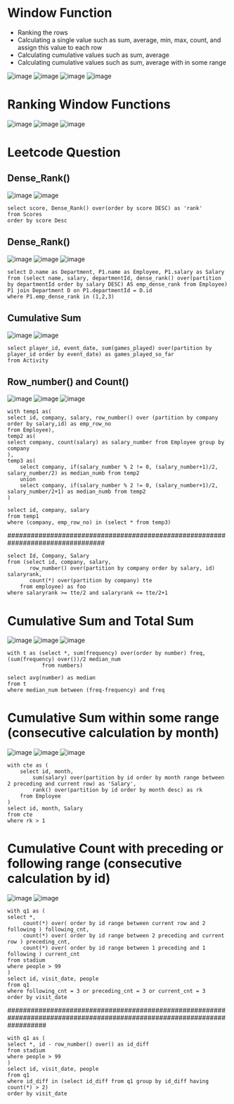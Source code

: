 # Window Function

* Ranking the rows
* Calculating a single value such as sum, average, min, max, count, and assign this value to each row
* Calculating cumulative values such as sum, average
* Calculating cumulative values such as sum, average with in some range


![image](https://user-images.githubusercontent.com/60442877/214994878-6a118c70-e503-4da2-840f-0fe802313aff.png)
![image](https://user-images.githubusercontent.com/60442877/214994989-7a38b4d6-d808-4624-85ff-e97ed0a6cc80.png)
![image](https://user-images.githubusercontent.com/60442877/214995016-e16c5a51-ee14-46ad-a0bf-4c2cddeedc54.png)
![image](https://user-images.githubusercontent.com/60442877/214995078-be024c66-a810-416a-9e87-b324cb7e3d16.png)

# Ranking Window Functions

![image](https://user-images.githubusercontent.com/60442877/214995144-b3e01168-d38f-4b23-a5b4-526461fbf582.png)
![image](https://user-images.githubusercontent.com/60442877/214995179-a94ee988-126c-4beb-a956-7d856bf953f1.png)
![image](https://user-images.githubusercontent.com/60442877/214995208-5f0793b7-ffed-4b1f-8b98-e1236e5ed1b7.png)

# Leetcode Question

## Dense_Rank() 
![image](https://user-images.githubusercontent.com/60442877/213212657-15b5f8ff-a627-489e-ad29-a4721de35f8f.png)
![image](https://user-images.githubusercontent.com/60442877/213212698-979839c8-cba4-4c95-94e7-6bcadda1513f.png)

    select score, Dense_Rank() over(order by score DESC) as 'rank'
    from Scores
    order by score Desc

## Dense_Rank() 
![image](https://user-images.githubusercontent.com/60442877/213300902-54be024a-019c-4076-869b-a9ae7c4ac4d4.png)
![image](https://user-images.githubusercontent.com/60442877/213300952-67dd5f19-6742-4cd2-b1aa-7989c2650a30.png)
![image](https://user-images.githubusercontent.com/60442877/213300992-3d1bbf75-ec6d-4520-9585-0c873dc3015e.png)

    select D.name as Department, P1.name as Employee, P1.salary as Salary
    from (select name, salary, departmentId, dense_rank() over(partition by departmentId order by salary DESC) AS emp_dense_rank from Employee) P1 join Department D on P1.departmentId = D.id
    where P1.emp_dense_rank in (1,2,3)

## Cumulative Sum
![image](https://user-images.githubusercontent.com/60442877/213603725-272fbce1-2166-4910-bb6e-90e735bcd498.png)
![image](https://user-images.githubusercontent.com/60442877/213603742-a7cc6735-b543-4a90-a611-fa38ab9792e6.png)

    select player_id, event_date, sum(games_played) over(partition by player_id order by event_date) as games_played_so_far
    from Activity

## Row_number() and Count()
![image](https://user-images.githubusercontent.com/60442877/213952664-f475bf6c-c16b-4959-8ee1-2b143009ab0a.png)
![image](https://user-images.githubusercontent.com/60442877/213952684-26eb223d-6616-423a-8c8b-61ed2304f855.png)
![image](https://user-images.githubusercontent.com/60442877/213952730-0f1ed531-17fa-4fd7-9173-a23ef5dcb23d.png)

    with temp1 as(
    select id, company, salary, row_number() over (partition by company order by salary,id) as emp_row_no
    from Employee),
    temp2 as(
    select company, count(salary) as salary_number from Employee group by company
    ),
    temp3 as(
        select company, if(salary_number % 2 != 0, (salary_number+1)/2, salary_number/2) as median_numb from temp2
        union
        select company, if(salary_number % 2 != 0, (salary_number+1)/2, salary_number/2+1) as median_numb from temp2
    )
    
    select id, company, salary
    from temp1
    where (company, emp_row_no) in (select * from temp3)

#################################################################################

    select Id, Company, Salary
    from (select id, company, salary, 
           row_number() over(partition by company order by salary, id) salaryrank, 
           count(*) over(partition by company) tte 
        from employee) as foo
    where salaryrank >= tte/2 and salaryrank <= tte/2+1

# Cumulative Sum and Total Sum

![image](https://user-images.githubusercontent.com/60442877/214458582-d64ece44-a014-433f-b7f3-5c1af28d6358.png)
![image](https://user-images.githubusercontent.com/60442877/214458591-ca227946-8a7d-4165-9598-e250d4e0567c.png)
![image](https://user-images.githubusercontent.com/60442877/214458533-f4c090f2-13bb-43b7-ad30-1452546326cd.png)

    with t as (select *, sum(frequency) over(order by number) freq, (sum(frequency) over())/2 median_num
               from numbers)

    select avg(number) as median
    from t
    where median_num between (freq-frequency) and freq


# Cumulative Sum within some range (consecutive calculation by month)

![image](https://user-images.githubusercontent.com/60442877/215009197-b7511934-14e9-4e7e-b075-db86dfaa8bf9.png)
![image](https://user-images.githubusercontent.com/60442877/215009252-ae6d1f04-ca6c-49e7-a2a5-c440e25d9a5c.png)
![image](https://user-images.githubusercontent.com/60442877/215009262-299006e1-9705-405c-ba13-e5ccaa0b9806.png)

    with cte as (
        select id, month, 
            sum(salary) over(partition by id order by month range between 2 preceding and current row) as 'Salary',
            rank() over(partition by id order by month desc) as rk
        from Employee
    )
    select id, month, Salary
    from cte 
    where rk > 1
    
# Cumulative Count with preceding or following range (consecutive calculation by id)

![image](https://user-images.githubusercontent.com/60442877/217099861-0f186a35-b55c-4646-b81a-99245af5a044.png)
![image](https://user-images.githubusercontent.com/60442877/217099879-5995f479-e792-4d30-bbdc-2ba6c35c1bfe.png)

    with q1 as (
    select *, 
         count(*) over( order by id range between current row and 2 following ) following_cnt,
         count(*) over( order by id range between 2 preceding and current row ) preceding_cnt,
         count(*) over( order by id range between 1 preceding and 1 following ) current_cnt
    from stadium
    where people > 99
    )
    select id, visit_date, people
    from q1
    where following_cnt = 3 or preceding_cnt = 3 or current_cnt = 3
    order by visit_date
##########################################################################################################################

    with q1 as (
    select *, id - row_number() over() as id_diff
    from stadium
    where people > 99
    )
    select id, visit_date, people
    from q1
    where id_diff in (select id_diff from q1 group by id_diff having count(*) > 2)
    order by visit_date

